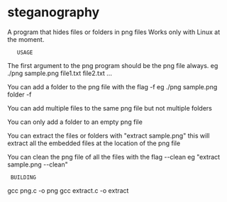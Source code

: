 # steganography
A program that hides files or folders in png files
Works only with Linux at the moment.

       USAGE
  The first argument to the png program should be the png file always. eg ./png sample.png file1.txt file2.txt ...
  
  You can add a folder to the png file with the flag -f eg ./png sample.png folder -f
  
  You can add multiple files to the same png file but not multiple folders
  
  You can only add a folder to an empty png file
  
  You can extract the files or folders with "extract sample.png" this will extract all the embedded files at the location of the png file
  
  You can clean the png file of all the files with the flag --clean eg "extract sample.png --clean"

     BUILDING
  gcc png.c -o png 
  gcc extract.c -o extract
